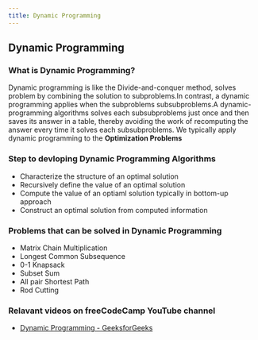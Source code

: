 ```yaml
---
title: Dynamic Programming
---
```

## Dynamic Programming

### What is Dynamic Programming?

Dynamic programming is like the Divide-and-conquer method, solves problem by combining the solution to subproblems.In contrast, a dynamic
programming applies when the subproblems subsubproblems.A dynamic-programming algorithms solves each subsubproblems just once and then
saves its answer in a table, thereby avoiding the work of recomputing the answer every time it solves each subsubproblems.
We typically apply dynamic programming to the **Optimization Problems**

### Step to devloping Dynamic Programming Algorithms

* Characterize the structure of an optimal solution
* Recursively define the value of an optimal solution
* Compute the value of an optiaml solution typically in bottom-up approach
* Construct an optimal solution from computed information

### Problems that can be solved in Dynamic Programming 

* Matrix Chain Multiplication
* Longest Common Subsequence
* 0-1 Knapsack
* Subset Sum
* All pair Shortest Path 
* Rod Cutting

### Relavant videos on freeCodeCamp YouTube channel
* <a href='https://www.youtube.com/watch?v=mmjDZGSr7EA&list=PLqM7alHXFySGbXhWx7sBJEwY2DnhDjmxm'>Dynamic Programming - GeeksforGeeks</a>

